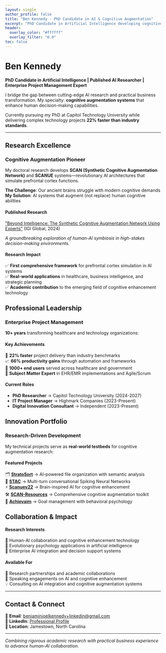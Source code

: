```yaml
---
layout: single
author_profile: false
title: "Ben Kennedy - PhD Candidate in AI & Cognitive Augmentation"
excerpt: "PhD Candidate in Artificial Intelligence developing cognitive augmentation systems. Published researcher and experienced project manager with 22% faster delivery rates."
header:
  overlay_color: "#ffffff"
  overlay_filter: "0.0"
toc: false
---
```


# Ben Kennedy
**PhD Candidate in Artificial Intelligence | Published AI Researcher | Enterprise Project Management Expert**

I bridge the gap between cutting-edge AI research and practical business transformation. My specialty: **cognitive augmentation systems** that enhance human decision-making capabilities.

Currently pursuing my PhD at Capitol Technology University while delivering complex technology projects **22% faster than industry standards**.

---

## Research Excellence

### Cognitive Augmentation Pioneer

My doctoral research develops **SCAN (Synthetic Cognitive Augmentation Network)** and **SCANUE** systems—revolutionary AI architectures that simulate prefrontal cortex functions.

**The Challenge**: Our ancient brains struggle with modern cognitive demands  
**My Solution**: AI systems that augment (not replace) human cognitive abilities

#### Published Research
["Beyond Intelligence: The Synthetic Cognitive Augmentation Network Using Experts"](https://www.igi-global.com/chapter/beyond-intelligence/380428) (IGI Global, 2024)

*A groundbreaking exploration of human-AI symbiosis in high-stakes decision-making environments.*

#### Research Impact
✅ **First comprehensive framework** for prefrontal cortex simulation in AI systems  
✅ **Real-world applications** in healthcare, business intelligence, and strategic planning  
✅ **Academic contribution** to the emerging field of cognitive enhancement technology

## Professional Leadership

### Enterprise Project Management

**10+ years** transforming healthcare and technology organizations:

#### Key Achievements
🚀 **22% faster** project delivery than industry benchmarks  
📈 **66% productivity gains** through automation and frameworks  
👥 **1000+ end users** served across healthcare and government  
🎯 **Subject Matter Expert** in EHR/EMR implementations and Agile/Scrum

#### Current Roles
- **PhD Researcher** → Capitol Technology University (2024-2027)
- **IT Project Manager** → Highmark Companies (2023-Present)  
- **Digital Innovation Consultant** → Independent (2023-Present)

## Innovation Portfolio

### Research-Driven Development

My technical projects serve as **real-world testbeds** for cognitive augmentation research:

#### Featured Projects
🗂️ **[StratoSort](https://github.com/levytate/StratoSort)** → AI-powered file organization with semantic analysis  
🧠 **[STAC](https://github.com/iLevyTate/stac)** → Multi-turn conversational Spiking Neural Networks  
⚡ **[Scanuev22](https://github.com/iLevyTate/scanue-v22)** → Brain-inspired AI for cognitive enhancement  
🛠️ **[SCAN-Resources](https://github.com/iLevyTate/SCAN-Resources)** → Comprehensive cognitive augmentation toolkit  
🎯 **[Achievaim](https://github.com/levytate/Achievaim)** → Goal management with behavioral psychology

## Collaboration & Impact

#### Research Interests
🔬 Human-AI collaboration and cognitive enhancement technology  
🧬 Evolutionary psychology applications in artificial intelligence  
💼 Enterprise AI integration and decision support systems

#### Available For
🤝 Research partnerships and academic collaborations  
🎤 Speaking engagements on AI and cognitive enhancement  
💡 Consulting on AI integration and cognitive augmentation systems

---

## Contact & Connect

📧 **Email**: benjaminjoelkennedy+linkedin@gmail.com  
💼 **LinkedIn**: [Professional Profile](https://www.linkedin.com/in/benjaminjoelkennedy)  
📍 **Location**: Jamestown, North Carolina

---

*Combining rigorous academic research with practical business experience to advance human-AI collaboration.*